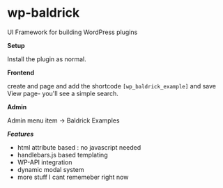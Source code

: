 wp-baldrick
===========

UI Framework for building WordPress plugins


**Setup**

Install the plugin as normal.

**Frontend**

create and page and add the shortcode ```[wp_baldrick_example]``` and save
View page- you'll see a simple search.

**Admin**

Admin menu item -> Baldrick Examples


***Features***

- html attribute based : no javascript needed
- handlebars.js based templating 
- WP-API integration
- dynamic modal system
- more stuff I cant rememeber right now
